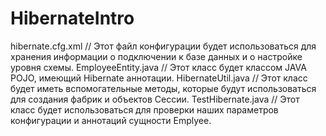 # HibernateIntro
hibernate.cfg.xml // Этот файл конфигурации будет использоваться для хранения информации о подключении к базе данных и о настройке уровня схемы.
EmployeeEntity.java // Этот класс будет классом JAVA POJO, имеющий Hibernate аннотации.
HibernateUtil.java // Этот класс будет иметь вспомогательные методы, которые будут использоваться для создания фабрик и объектов Сессии.
TestHibernate.java // Этот класс будет использоваться для проверки наших параметров конфигурации и аннотаций сущности Emplyee.
